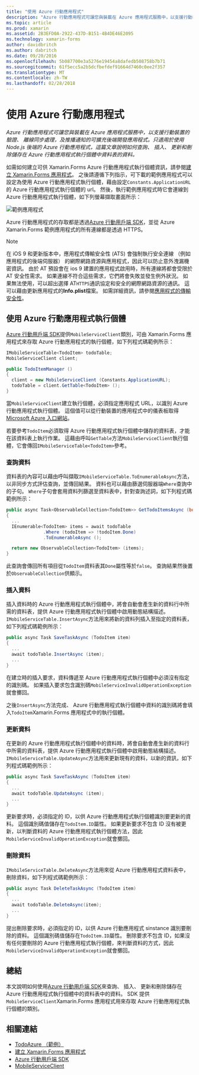 ```yaml
---
title: "使用 Azure 行動應用程式"
description: "Azure 行動應用程式可讓您與裝載在 Azure 應用程式服務中，以支援行動裝置的驗證、 離線同步處理，及推播通知的可擴充後端開發應用程式。 只適用於使用 Node.js 後端的 Azure 行動應用程式，這篇文章說明如何查詢、 插入、 更新和刪除儲存在 Azure 行動應用程式執行個體中資料表的資料。"
ms.topic: article
ms.prod: xamarin
ms.assetid: 2B3EFD0A-2922-437D-B151-4B4DE46E2095
ms.technology: xamarin-forms
author: davidbritch
ms.author: dabritch
ms.date: 09/20/2016
ms.openlocfilehash: 5b087700e3a5276e19454a8dafedb508758b7b71
ms.sourcegitcommit: 61f5ecc5a2b5dcfbefdef91664d7460c0ee2f357
ms.translationtype: MT
ms.contentlocale: zh-TW
ms.lasthandoff: 02/28/2018
---
```

# <a name="consuming-an-azure-mobile-app"></a>使用 Azure 行動應用程式

_Azure 行動應用程式可讓您與裝載在 Azure 應用程式服務中，以支援行動裝置的驗證、 離線同步處理，及推播通知的可擴充後端開發應用程式。只適用於使用 Node.js 後端的 Azure 行動應用程式，這篇文章說明如何查詢、 插入、 更新和刪除儲存在 Azure 行動應用程式執行個體中資料表的資料。_

如需如何建立可供 Xamarin.Forms Azure 行動應用程式執行個體資訊，請參閱[建立 Xamarin.Forms 應用程式](https://azure.microsoft.com/documentation/articles/app-service-mobile-xamarin-forms-get-started/)。 之後請遵循下列指示，可下載的範例應用程式可以設定為使用 Azure 行動應用程式執行個體，藉由設定`Constants.ApplicationURL`的 Azure 行動應用程式執行個體的 url。 然後，執行範例應用程式時它會連線到 Azure 行動應用程式執行個體，如下列螢幕擷取畫面所示：

![](azure-images/portal.png "範例應用程式")

Azure 行動應用程式的存取都是透過[Azure 行動用戶端 SDK](https://www.nuget.org/packages/Microsoft.Azure.Mobile.Client/)，並從 Azure Xamarin.Forms 範例應用程式的所有連線都是透過 HTTPS。

> [!NOTE]
> 在 iOS 9 和更新版本中，應用程式傳輸安全性 (ATS) 會強制執行安全連線 （例如應用程式的後端伺服器） 的網際網路資源與應用程式，因此可以防止意外洩漏機密資訊。 由於 AT 預設會在 ios 9 建置的應用程式啟用時，所有連線將都會受限於 AT 安全性需求。 如果連線不符合這些需求，它們將會失敗並發生例外狀況。
> 如果無法使用，可以超出選擇 AT`HTTPS`通訊協定和安全的網際網路資源的通訊。 這可以藉由更新應用程式的**Info.plist**檔案。 如需詳細資訊，請參閱[應用程式的傳輸安全性](~/ios/app-fundamentals/ats.md)。

## <a name="consuming-an-azure-mobile-app-instance"></a>使用 Azure 行動應用程式執行個體

[Azure 行動用戶端 SDK](https://www.nuget.org/packages/Microsoft.Azure.Mobile.Client/)提供`MobileServiceClient`類別，可由 Xamarin.Forms 應用程式來存取 Azure 行動應用程式的執行個體，如下列程式碼範例所示：

```csharp
IMobileServiceTable<TodoItem> todoTable;
MobileServiceClient client;

public TodoItemManager ()
{
  client = new MobileServiceClient (Constants.ApplicationURL);
  todoTable = client.GetTable<TodoItem> ();
}
```

當`MobileServiceClient`建立執行個體，必須指定應用程式 URL，以識別 Azure 行動應用程式執行個體。 這個值可以從行動裝置的應用程式中的儀表板取得[Microsoft Azure 入口網站](https://portal.azure.com/)。

若要參考`TodoItem`必須取得 Azure 行動應用程式執行個體中儲存的資料表，才能在該資料表上執行作業。 這藉由呼叫`GetTable`方法`MobileServiceClient`執行個體，它會傳回`IMobileServiceTable<TodoItem>`參考。

### <a name="querying-data"></a>查詢資料

資料表的內容可以藉由呼叫擷取`IMobileServiceTable.ToEnumerableAsync`方法，以非同步方式評估查詢，並傳回結果。 資料也可以藉由篩選伺服器端`Where`查詢中的子句。 `Where`子句會套用資料列篩選至資料表中，針對查詢述詞，如下列程式碼範例所示：

```csharp
public async Task<ObservableCollection<TodoItem>> GetTodoItemsAsync (bool syncItems = false)
{
  ...
  IEnumerable<TodoItem> items = await todoTable
              .Where (todoItem => !todoItem.Done)
              .ToEnumerableAsync ();

  return new ObservableCollection<TodoItem> (items);
}
```

此查詢會傳回所有項目從`TodoItem`資料表其`Done`屬性等於`false`。 查詢結果然後置於`ObservableCollection`供顯示。

### <a name="inserting-data"></a>插入資料

插入資料時的 Azure 行動應用程式執行個體中，將會自動會產生新的資料行中所需的資料表，提供 Azure 行動應用程式執行個體中啟用動態結構描述。 `IMobileServiceTable.InsertAsync`方法用來將新的資料列插入至指定的資料表，如下列程式碼範例所示：

```csharp
public async Task SaveTaskAsync (TodoItem item)
{
  ...
  await todoTable.InsertAsync (item);
  ...
}
```

在建立時的插入要求，資料傳遞至 Azure 行動應用程式執行個體中必須沒有指定的識別碼。 如果插入要求包含識別碼`MobileServiceInvalidOperationException`就會擲回。

之後`InsertAsync`方法完成、 Azure 行動應用程式執行個體中資料的識別碼將會填入`TodoItem`Xamarin.Forms 應用程式中的執行個體。

### <a name="updating-data"></a>更新資料

在更新的 Azure 行動應用程式執行個體中的資料時，將會自動會產生新的資料行中所需的資料表，提供 Azure 行動應用程式執行個體中啟用動態結構描述。 `IMobileServiceTable.UpdateAsync`方法用來更新現有的資料，以新的資訊，如下列程式碼範例所示：

```csharp
public async Task SaveTaskAsync (TodoItem item)
{
  ...
  await todoTable.UpdateAsync (item);
  ...
}
```

更新要求時，必須指定的 ID，以供 Azure 行動應用程式執行個體識別要更新的資料。 這個識別碼值儲存在`TodoItem.ID`屬性。 如果更新要求不包含 ID 沒有被更新，以判斷資料的 Azure 行動應用程式執行個體方法，因此`MobileServiceInvalidOperationException`就會擲回。

### <a name="deleting-data"></a>刪除資料

`IMobileServiceTable.DeleteAsync`方法用來從 Azure 行動應用程式資料表中，刪除資料，如下列程式碼範例所示：

```csharp
public async Task DeleteTaskAsync (TodoItem item)
{
  ...
  await todoTable.DeleteAsync(item);
  ...
}
```

提出刪除要求時，必須指定的 ID，以供 Azure 行動應用程式 sinstance 識別要刪除的資料。 這個識別碼值儲存在`TodoItem.ID`屬性。 刪除要求不包含 ID，如果沒有任何要刪除的 Azure 行動應用程式執行個體，來判斷資料的方式，因此`MobileServiceInvalidOperationException`就會擲回。

## <a name="summary"></a>總結

本文說明如何使用[Azure 行動用戶端 SDK](https://www.nuget.org/packages/Microsoft.Azure.Mobile.Client/)來查詢、 插入、 更新和刪除儲存在 Azure 行動應用程式執行個體中的資料表中的資料。 SDK 提供`MobileServiceClient`Xamarin.Forms 應用程式用來存取 Azure 行動應用程式執行個體的類別。


## <a name="related-links"></a>相關連結

- [TodoAzure （範例）](https://developer.xamarin.com/samples/xamarin-forms/WebServices/TodoAzure/)
- [建立 Xamarin.Forms 應用程式](https://azure.microsoft.com/documentation/articles/app-service-mobile-xamarin-forms-get-started/)
- [Azure 行動用戶端 SDK](https://www.nuget.org/packages/Microsoft.Azure.Mobile.Client/)
- [MobileServiceClient](https://msdn.microsoft.com/library/azure/microsoft.windowsazure.mobileservices.mobileserviceclient(v=azure.10).aspx)
